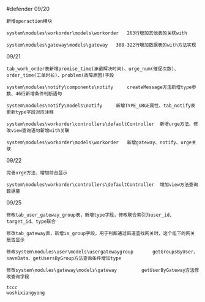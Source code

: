 #defender
09/20

	新增operaction模块

	system\modules\workorder\models\workorder	263行增加其他表的关联with

	system\modules\gateway\models\gateway	308-322行增加数据表的with方法实现

09/21

	tab_work_order表新增promise_time(承诺解决时间)、urge_num(催促次数)、order_time(工单时长)、problem(故障原因)字段
	
	system\modules\notify\components\notify		createMessage方法新增type参数、46行新增条件判断语句
	
	system\modules\notify\models\notify		新增TYPE_URGE属性、tab_notify表更新type字段对应注释
	
	system\modules\workorder\controllers\defaultController	新增urge方法、修改view查询语句新增with关联
	
	system\modules\workorder\models\workorder 	新增gateway、notify、urge关联
	
09/22
	
	完善urge方法、增加前台显示
	
	system\modules\workorder\controllers\defaultController  增加view方法查询数据量
	
09/25

	修改tab_user_gateway_group表，新增type字段，修改联合索引为user_id、target_id、type联合
	
	修改tab_gateway表，新增is_group字段，用于判断通过街道查找网关时，这个组下的网关是否显示
	
	修改system\modules\user\models\usergatewaygroup		getGroupsByUser、saveData、getUsersByGroup方法查询条件增加type
	
	修改system\modules\gateway\models\gateway			getUserByGateway方法修改查询字段

	tccc
	woshixiangyong
